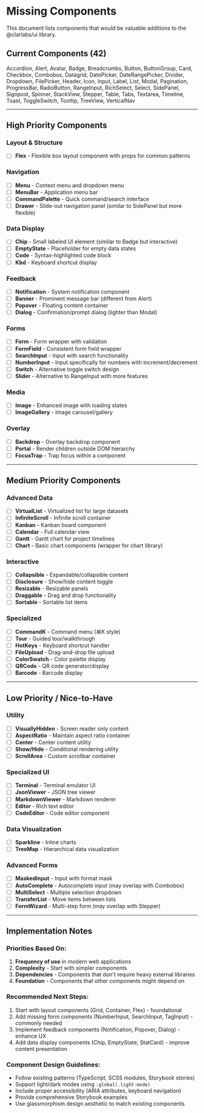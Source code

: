 # Missing Components

This document lists components that would be valuable additions to the @clarlabs/ui library.

## Current Components (42)

Accordion, Alert, Avatar, Badge, Breadcrumbs, Button, ButtonGroup, Card, Checkbox, Combobox, Datagrid, DatePicker, DateRangePicker, Divider, Dropdown, FilePicker, Header, Icon, Input, Label, List, Modal, Pagination, ProgressBar, RadioButton, RangeInput, RichSelect, Select, SidePanel, Signpost, Spinner, StackView, Stepper, Table, Tabs, Textarea, Timeline, Toast, ToggleSwitch, Tooltip, TreeView, VerticalNav

---

## High Priority Components

### Layout & Structure

-   [ ] **Flex** - Flexible box layout component with props for common patterns

### Navigation

-   [ ] **Menu** - Context menu and dropdown menu
-   [ ] **MenuBar** - Application menu bar
-   [ ] **CommandPalette** - Quick command/search interface
-   [ ] **Drawer** - Slide-out navigation panel (similar to SidePanel but more flexible)

### Data Display

-   [ ] **Chip** - Small labeled UI element (similar to Badge but interactive)
-   [ ] **EmptyState** - Placeholder for empty data states
-   [ ] **Code** - Syntax-highlighted code block
-   [ ] **Kbd** - Keyboard shortcut display

### Feedback

-   [ ] **Notification** - System notification component
-   [ ] **Banner** - Prominent message bar (different from Alert)
-   [ ] **Popover** - Floating content container
-   [ ] **Dialog** - Confirmation/prompt dialog (lighter than Modal)

### Forms

-   [ ] **Form** - Form wrapper with validation
-   [ ] **FormField** - Consistent form field wrapper
-   [ ] **SearchInput** - Input with search functionality
-   [ ] **NumberInput** - Input specifically for numbers with increment/decrement
-   [ ] **Switch** - Alternative toggle switch design
-   [ ] **Slider** - Alternative to RangeInput with more features

### Media

-   [ ] **Image** - Enhanced image with loading states
-   [ ] **ImageGallery** - Image carousel/gallery

### Overlay

-   [ ] **Backdrop** - Overlay backdrop component
-   [ ] **Portal** - Render children outside DOM hierarchy
-   [ ] **FocusTrap** - Trap focus within a component

---

## Medium Priority Components

### Advanced Data

-   [ ] **VirtualList** - Virtualized list for large datasets
-   [ ] **InfiniteScroll** - Infinite scroll container
-   [ ] **Kanban** - Kanban board component
-   [ ] **Calendar** - Full calendar view
-   [ ] **Gantt** - Gantt chart for project timelines
-   [ ] **Chart** - Basic chart components (wrapper for chart library)

### Interactive

-   [ ] **Collapsible** - Expandable/collapsible content
-   [ ] **Disclosure** - Show/hide content toggle
-   [ ] **Resizable** - Resizable panels
-   [ ] **Draggable** - Drag and drop functionality
-   [ ] **Sortable** - Sortable list items

### Specialized

-   [ ] **CommandK** - Command menu (⌘K style)
-   [ ] **Tour** - Guided tour/walkthrough
-   [ ] **HotKeys** - Keyboard shortcut handler
-   [ ] **FileUpload** - Drag-and-drop file upload
-   [ ] **ColorSwatch** - Color palette display
-   [ ] **QRCode** - QR code generator/display
-   [ ] **Barcode** - Barcode display

---

## Low Priority / Nice-to-Have

### Utility

-   [ ] **VisuallyHidden** - Screen reader only content
-   [ ] **AspectRatio** - Maintain aspect ratio container
-   [ ] **Center** - Center content utility
-   [ ] **Show/Hide** - Conditional rendering utility
-   [ ] **ScrollArea** - Custom scrollbar container

### Specialized UI

-   [ ] **Terminal** - Terminal emulator UI
-   [ ] **JsonViewer** - JSON tree viewer
-   [ ] **MarkdownViewer** - Markdown renderer
-   [ ] **Editor** - Rich text editor
-   [ ] **CodeEditor** - Code editor component

### Data Visualization

-   [ ] **Sparkline** - Inline charts
-   [ ] **TreeMap** - Hierarchical data visualization

### Advanced Forms

-   [ ] **MaskedInput** - Input with format mask
-   [ ] **AutoComplete** - Autocomplete input (may overlap with Combobox)
-   [ ] **MultiSelect** - Multiple selection dropdown
-   [ ] **TransferList** - Move items between lists
-   [ ] **FormWizard** - Multi-step form (may overlap with Stepper)

---

## Implementation Notes

### Priorities Based On:

1. **Frequency of use** in modern web applications
2. **Complexity** - Start with simpler components
3. **Dependencies** - Components that don't require heavy external libraries
4. **Foundation** - Components that other components might depend on

### Recommended Next Steps:

1. Start with layout components (Grid, Container, Flex) - foundational
2. Add missing form components (NumberInput, SearchInput, TagInput) - commonly needed
3. Implement feedback components (Notification, Popover, Dialog) - enhance UX
4. Add data display components (Chip, EmptyState, StatCard) - improve content presentation

### Component Design Guidelines:

-   Follow existing patterns (TypeScript, SCSS modules, Storybook stories)
-   Support light/dark modes using `:global(.light-mode)`
-   Include proper accessibility (ARIA attributes, keyboard navigation)
-   Provide comprehensive Storybook examples
-   Use glassmorphism design aesthetic to match existing components
